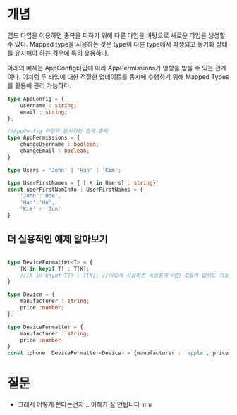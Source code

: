 
# 개념
맵드 타입을 이용하면 중복을 피하기 위해 다른 타입을 바탕으로 새로운 타입을 생성할 수 있다.
Mapped type을 사용하는 것은 type이 다른 type에서 파생되고 동기화 상태를 유지해야 하는 경우에 특히 유용하다.

아래의 예제는 AppConfig타입에 따라 AppPermissions가 영향을 받을 수 있는 관계이다. 이처럼 두 타입에 대한 적절한 업데이트를 동시에 수행하기 위해 Mapped Types를 활용해 관리 가능하다.
```typescript
type AppConfig = {
	username : string;
	email : string;
};

//AppConfig 타입과 암시적인 관계 존재
type AppPermissions = {
	changeUsername : boolean;
	changeEmail : boolean;
}

```


```typescript
type Users = 'John' | 'Han' | 'Kim';

type UserFirstNames = { [ K in Users] : string}'
const userFirstNamInfo : UserFirstNames = {
	'John':'Doe',
	'Han':'Ho',
	'Kim' : 'Jun'
}
```

## 더 실용적인 예제 알아보기
```typescript

type DeviceFormatter<T> = {
	[K in keyof T] : T[K];
	//[K in keyof T]? : T[K]; //이렇게 사용하면 속성중에 어떤 것들이 없어도 가능하다
}

type Device = {
	manufacturer : string;
	price :number;
};

type DeviceFormatter = {
	manufacturer : string;
	price :number
}
const iphone: DeviceFormatter<Device> = {manufacturer : 'apple', price:100}
```


# 질문
- 그래서 어떻게 쓴다는건지 .. 이해가 잘 안됩니다 ㅠㅠ